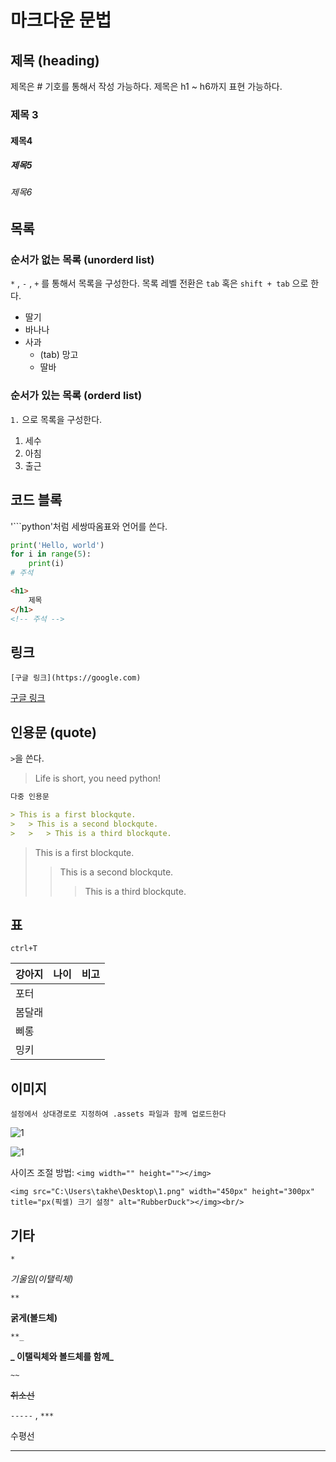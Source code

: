 # 마크다운 문법



## 제목 (heading)

제목은 # 기호를 통해서 작성 가능하다. 제목은 h1 ~ h6까지 표현 가능하다.

### 제목 3

#### 제목4

##### 제목5 

###### 제목6



## 목록

### 순서가 없는 목록 (unorderd list)

`*` , `-` , `+`  를 통해서 목록을 구성한다. 목록 레벨 전환은 `tab` 혹은 `shift + tab` 으로 한다.

- 딸기
- 바나나
- 사과
  - (tab) 망고
  - 딸바



### 순서가 있는 목록 (orderd list)

`1.` 으로 목록을 구성한다.

1. 세수
2. 아침
3. 출근



## 코드 블록

'```python'처럼 세쌍따옴표와 언어를 쓴다.

```python
print('Hello, world')
for i in range(5):
    print(i)
# 주석
```

```html
<h1>
    제목
</h1>
<!-- 주석 -->
```



## 링크 

```
[구글 링크](https://google.com)
```

[구글 링크](https://google.com)



## 인용문 (quote)

`>`을 쓴다.

> Life is short, you need python!

```markdown
다중 인용문

> This is a first blockqute.
>	> This is a second blockqute.
>	>	> This is a third blockqute.
```

> This is a first blockqute.
>
> > This is a second blockqute.
> >
> > > This is a third blockqute.



## 표

`ctrl+T`

| 강아지 | 나이 | 비고 |
| ------ | ---- | ---- |
| 포터   |      |      |
| 봄달래 |      |      |
| 삐롱   |      |      |
| 밍키   |      |      |





## 이미지

`설정에서 상대경로로 지정하여 .assets 파일과 함께 업로드한다`

![1](C:\Users\takhe\Desktop\1.png)

![1](markdown.assets/1.png)

사이즈 조절 방법: `<img width="" height=""></img>`

```
<img src="C:\Users\takhe\Desktop\1.png" width="450px" height="300px" title="px(픽셀) 크기 설정" alt="RubberDuck"></img><br/>
```



## 기타

`*`

*기울임(이탤릭체)*

`**`

**굵게(볼드체)**

`**_`

**_ 이탤릭체와 볼드체를 함께_**

`~~`

~~취소선~~

`-----` , `***`

수평선

---








